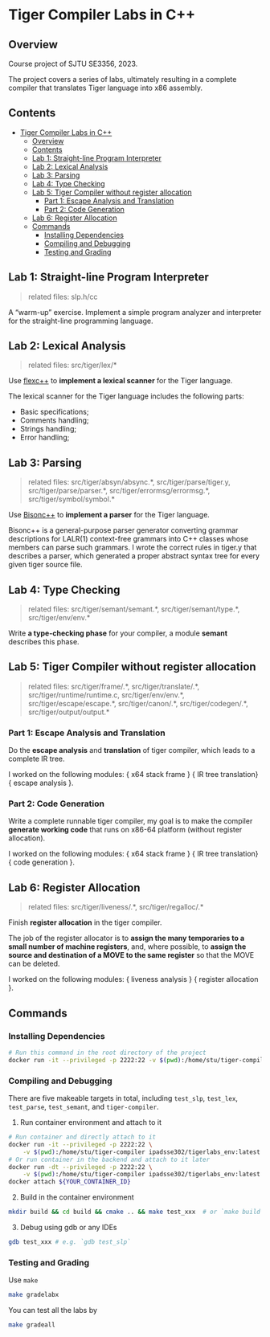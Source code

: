 # Tiger Compiler Labs in C++

## Overview

Course project of SJTU SE3356, 2023.

The project covers a series of labs, ultimately resulting in a complete compiler that translates Tiger language into x86 assembly. 

## Contents

- [Tiger Compiler Labs in C++](#tiger-compiler-labs-in-c)
  - [Overview](#overview)
  - [Contents](#contents)
  - [Lab 1: Straight-line Program Interpreter](#lab-1-straight-line-program-interpreter)
  - [Lab 2: Lexical Analysis](#lab-2-lexical-analysis)
  - [Lab 3: Parsing](#lab-3-parsing)
  - [Lab 4: Type Checking](#lab-4-type-checking)
  - [Lab 5: Tiger Compiler without register allocation](#lab-5-tiger-compiler-without-register-allocation)
    - [Part 1: Escape Analysis and Translation](#part-1-escape-analysis-and-translation)
    - [Part 2: Code Generation](#part-2-code-generation)
  - [Lab 6: Register Allocation](#lab-6-register-allocation)
  - [Commands](#commands)
    - [Installing Dependencies](#installing-dependencies)
    - [Compiling and Debugging](#compiling-and-debugging)
    - [Testing and Grading](#testing-and-grading)

## Lab 1: Straight-line Program Interpreter

> related files: slp.h/cc

A “warm-up” exercise. Implement a simple program analyzer and interpreter for the straight-line programming language. 

## Lab 2: Lexical Analysis

> related files: src/tiger/lex/*

Use [flexc++](https://fbb-git.github.io/flexcpp/manual/flexc++.html) to **implement a lexical scanner** for the Tiger language.

The lexical scanner for the Tiger language includes the following parts:
- Basic specifications;
- Comments handling;
- Strings handling;
- Error handling;

## Lab 3: Parsing

> related files: src/tiger/absyn/absync.\*, src/tiger/parse/tiger.y, src/tiger/parse/parser.\*,  src/tiger/errormsg/errormsg.\*, src/tiger/symbol/symbol.\*

Use [Bisonc++](https://fbb-git.gitlab.io/bisoncpp/manual/bisonc++.html) to **implement a parser** for the Tiger language.

Bisonc++ is a general-purpose parser generator converting grammar descriptions for LALR(1) context-free grammars into C++ classes whose members can parse such grammars. I wrote the correct rules in tiger.y that describes a parser, which generated a proper abstract syntax tree for every given tiger source file.

## Lab 4: Type Checking

> related files: src/tiger/semant/semant.\*, src/tiger/semant/type.\*, src/tiger/env/env.\*

Write **a type-checking phase** for your compiler, a module **semant** describes this phase.

## Lab 5: Tiger Compiler without register allocation

> related files: src/tiger/frame/.\*, src/tiger/translate/.\*, src/tiger/runtime/runtime.c, src/tiger/env/env.\*, src/tiger/escape/escape.\*, src/tiger/canon/.\*, src/tiger/codegen/.\*, src/tiger/output/output.\*

### Part 1: Escape Analysis and Translation

Do the **escape analysis** and **translation** of tiger compiler, which leads to a complete IR tree.

I worked on the following modules: { x64 stack frame } { IR tree translation} { escape analysis }.

### Part 2: Code Generation

Write a complete runnable tiger compiler, my goal is to make the compiler **generate working code** that runs on x86-64 platform (without register allocation).

I worked on the following modules: { x64 stack frame } { IR tree translation} { code generation }.

## Lab 6: Register Allocation

> related files: src/tiger/liveness/.\*, src/tiger/regalloc/.\*

Finish **register allocation** in the tiger compiler.

The job of the register allocator is to **assign the many temporaries to a small number of machine registers**, and, where possible, to **assign the source and destination of a MOVE to the same register** so that the MOVE can be deleted.

I worked on the following modules: { liveness analysis } { register allocation }.

## Commands

### Installing Dependencies
```bash
# Run this command in the root directory of the project
docker run -it --privileged -p 2222:22 -v $(pwd):/home/stu/tiger-compiler ipadsse302/tigerlabs_env:latest  # or make docker-run
```

### Compiling and Debugging

There are five makeable targets in total, including `test_slp`, `test_lex`, `test_parse`, `test_semant`,  and `tiger-compiler`.

1. Run container environment and attach to it

```bash
# Run container and directly attach to it
docker run -it --privileged -p 2222:22 \
    -v $(pwd):/home/stu/tiger-compiler ipadsse302/tigerlabs_env:latest  # or `make docker-run`
# Or run container in the backend and attach to it later
docker run -dt --privileged -p 2222:22 \
    -v $(pwd):/home/stu/tiger-compiler ipadsse302/tigerlabs_env:latest
docker attach ${YOUR_CONTAINER_ID}
```

2. Build in the container environment

```bash
mkdir build && cd build && cmake .. && make test_xxx  # or `make build`
```

3. Debug using gdb or any IDEs

```bash
gdb test_xxx # e.g. `gdb test_slp`
```

### Testing and Grading

Use `make`
```bash
make gradelabx
```

You can test all the labs by
```bash
make gradeall
```